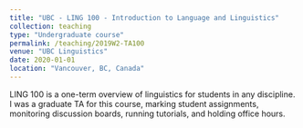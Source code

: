 ```yaml
---
title: "UBC - LING 100 - Introduction to Language and Linguistics"
collection: teaching
type: "Undergraduate course"
permalink: /teaching/2019W2-TA100
venue: "UBC Linguistics"
date: 2020-01-01
location: "Vancouver, BC, Canada"
---
```


LING 100 is a one-term overview of linguistics for students in any discipline. I was a graduate TA for this course, marking student assignments, monitoring discussion boards, running tutorials, and holding office hours.
